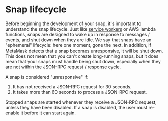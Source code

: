 # Snap lifecycle

Before beginning the development of your snap, it's important to understand the snap lifecycle.
Just like [service workers](https://developer.mozilla.org/en-US/docs/Web/API/Service_Worker_API) or
AWS lambda functions, snaps are designed to wake up in response to messages / events, and shut down
when they are idle.
We say that snaps have an "ephemeral" lifecycle: here one moment, gone the next.
In addition, if MetaMask detects that a snap becomes unresponsive, it will be shut down.
This does not mean that you can't create long-running snaps, but it does mean that your snaps must
handle being shut down, especially when they are not within the JSON-RPC request / response cycle.

A snap is considered "unresponsive" if:

1. It has not received a JSON-RPC request for 30 seconds.
1. It takes more than 60 seconds to process a JSON-RPC request.

Stopped snaps are started whenever they receive a JSON-RPC request, unless they have been disabled.
If a snap is disabled, the user must re-enable it before it can start again.